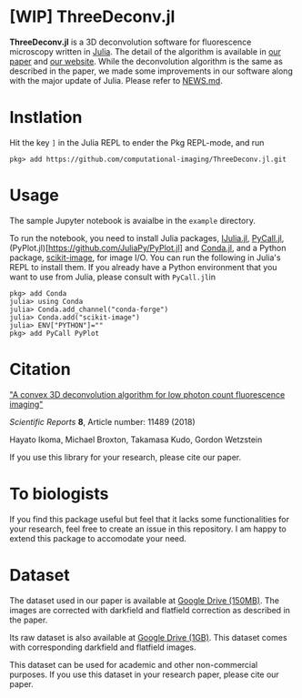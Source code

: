 # [WIP] ThreeDeconv.jl

**ThreeDeconv.jl** is a 3D deconvolution software for fluorescence microscopy written in [Julia](https://julialang.org).
The detail of the algorithm is available in [our paper](https://www.nature.com/articles/s41598-018-29768-x#Sec21) and [our website](http://www.computationalimaging.org/publications/2d-deconvolution-for-low-photon-count-fluorescence-imaging-scientific-reports-2019/).
While the deconvolution algorithm is the same as described in the paper, we made some improvements in our software along with the major update of Julia. Please refer to [NEWS.md](NEWS.md).

# Instlation

Hit the key `]` in the Julia REPL to ender the Pkg REPL-mode, and run

```julia-repl
pkg> add https://github.com/computational-imaging/ThreeDeconv.jl.git
```

# Usage

The sample Jupyter notebook is avaialbe in the `example` directory.

To run the notebook, you need to install Julia packages, [IJulia.jl](https://github.com/JuliaLang/IJulia.jl), [PyCall.jl](https://github.com/JuliaPy/PyCall.jl), (PyPlot.jl)[https://github.com/JuliaPy/PyPlot.jl] and [Conda.jl](https://github.com/JuliaPy/Conda.jl), and a Python package, [scikit-image](https://scikit-image.org/), for image I/O. You can run the following in Julia's REPL to install them. If you already have a Python environment that you want to use from Julia, please consult with `PyCall.jl`in

```julia-repl
pkg> add Conda
julia> using Conda
julia> Conda.add_channel("conda-forge")
julia> Conda.add("scikit-image")
julia> ENV["PYTHON"]=""
pkg> add PyCall PyPlot
```

# Citation

["A convex 3D deconvolution algorithm for low photon count fluorescence imaging"](https://www.nature.com/articles/s41598-018-29768-x#Sec21)

_Scientific Reports_ **8**, Article number: 11489 (2018)

Hayato Ikoma, Michael Broxton, Takamasa Kudo, Gordon Wetzstein

If you use this library for your research, please cite our paper.

# To biologists

If you find this package useful but feel that it lacks some functionalities for your research, feel free to create an issue in this repository. I am happy to extend this package to accomodate your need.

# Dataset

The dataset used in our paper is available at [Google Drive (150MB)](https://drive.google.com/a/stanford.edu/file/d/1lWlvngb5iJkToFKLSA3N1FuScVPTe-42/view?usp=sharing).
The images are corrected with darkfield and flatfield correction as described in the paper.

Its raw dataset is also available at [Google Drive (1GB)](https://drive.google.com/a/stanford.edu/file/d/1pg_OG5GxjcKMSvwi4Si0HTyWT0XCW4Kt/view?usp=sharing).
This dataset comes with corresponding darkfield and flatfield images.

This dataset can be used for academic and other non-commercial purposes.
If you use this dataset in your research paper, please cite our paper.
